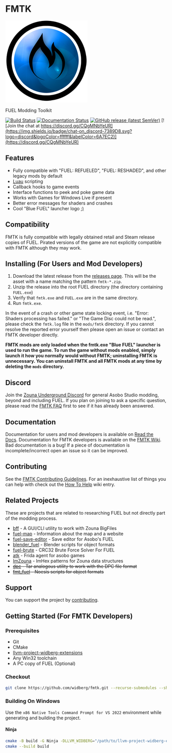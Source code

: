 # FMTK

[![FMTK Logo](https://github.com/widberg/fmtk/blob/master/docs/source/img/icon.png?raw=true)](#)

FUEL Modding Toolkit

[![Build Status](https://github.com/widberg/fmtk/actions/workflows/build.yml/badge.svg?branch=master)](https://github.com/widberg/fmtk/actions/workflows/build.yml)
[![Documentation Status](https://readthedocs.org/projects/fmtk/badge/?version=latest)](https://fmtk.readthedocs.io/en/latest/?badge=latest)
[![GitHub release (latest SemVer)](https://img.shields.io/github/v/release/widberg/fmtk)](https://github.com/widberg/fmtk/releases)
[![Join the chat at https://discord.gg/CQgMNbYeUR](https://img.shields.io/badge/chat-on_discord-7389D8.svg?logo=discord&logoColor=ffffff&labelColor=6A7EC2)](https://discord.gg/CQgMNbYeUR)

## Features

* Fully compatible with "FUEL: REFUELED", "FUEL: RESHADED", and other legacy mods by default
* [Luau](https://luau.org/) scripting
* Callback hooks to game events
* Interface functions to peek and poke game data
* Works with Games for Windows Live if present
* Better error messages for shaders and crashes
* Cool "Blue FUEL" launcher logo [:)](https://github.com/widberg/fmtk/wiki/Logo-Lore)

## Compatibility

FMTK is fully compatible with legally obtained retail and Steam release copies of FUEL. Pirated versions of the game are not explicitly compatible with FMTK although they may work.

## Installing (For Users and Mod Developers)

1. Download the latest release from the [releases page](https://github.com/widberg/fmtk/releases). This will be the asset with a name matching the pattern `fmtk-*.zip`.
2. Unzip the release into the root FUEL directory (the directory containing `FUEL.exe`)
3. Verify that `fmtk.exe` and `FUEL.exe` are in the same directory.
4. Run `fmtk.exe`.

In the event of a crash or other game state locking event, i.e. "Error: Shaders processing has failed."  or "The Game Disc could not be read.", please check the `fmtk.log` file in the `mods/fmtk` directory. If you cannot resolve the reported error yourself then please open an issue or contact an FMTK developer directly.

**FMTK mods are only loaded when the fmtk.exe "Blue FUEL" launcher is used to run the game. To run the game without mods enabled, simply launch it how you normally would without FMTK; uninstalling FMTK is unnecessary. You can uninstall FMTK and all FMTK mods at any time by deleting the `mods` directory.**

## Discord

Join the [Zouna Underground Discord](https://discord.gg/CQgMNbYeUR) for general Asobo Studio modding, beyond and including FUEL. If you plan on joining to ask a specific question, please read the [FMTK FAQ](https://github.com/widberg/fmtk/wiki/FAQ) first to see if it has already been answered.

## Documentation

Documentation for users and mod developers is available on [Read the Docs](https://fmtk.rtfd.io). Documentation for FMTK developers is available on the [FMTK Wiki](https://github.com/widberg/fmtk/wiki). Bad documentation is a bug! If a piece of documentation is incomplete/incorrect open an issue so it can be improved.

## Contributing

See the [FMTK Contributing Guidelines](https://github.com/widberg/fmtk/blob/master/CONTRIBUTING.md). For an inexhaustive list of things you can help with check out the [How To Help](https://github.com/widberg/fmtk/wiki/How-To-Help) wiki entry.

## Related Projects

These are projects that are related to researching FUEL but not directly part of the modding process.

* [bff](https://github.com/widberg/bff) - A GUI/CLI utility to work with Zouna BigFiles
* [fuel-map](https://github.com/widberg/fuel-map) - Information about the map and a website
* [fuel-save-editor](https://github.com/widberg/fuel-save-editor) - Save editor for Asobo's FUEL
* [blender_fuel](https://github.com/widberg/blender_fuel) - Blender scripts for object formats
* [fuel-brute](https://github.com/widberg/fuel-brute) - CRC32 Brute Force Solver For FUEL
* [atk](https://github.com/widberg/atk) - Frida agent for asobo games
* [ImZouna](https://github.com/widberg/ImZouna) - ImHex patterns for Zouna data structures
* ~~[dpc](https://github.com/widberg/dpc) - Tar analogous utility to work with the DPC file format~~
* ~~[fmt_fuel](https://github.com/widberg/fmt_fuel) - Noesis scripts for object formats~~

## Support

You can support the project by [contributing](#Contributing).

## Getting Started (For FMTK Developers)

### Prerequisites

* Git
* CMake
* [llvm-project-widberg-extensions](https://github.com/widberg/llvm-project-widberg-extensions)
* Any Win32 toolchain
* A PC copy of FUEL (Optional)

### Checkout

```sh
git clone https://github.com/widberg/fmtk.git --recurse-submodules --shallow-submodules
```

### Building On Windows

Use the `x86 Native Tools Command Prompt for VS 2022` environment while generating and building the
project.

#### Ninja

```sh
cmake -B build -G Ninja -DLLVM_WIDBERG="/path/to/llvm-project-widberg-extensions/"
cmake --build build
```
